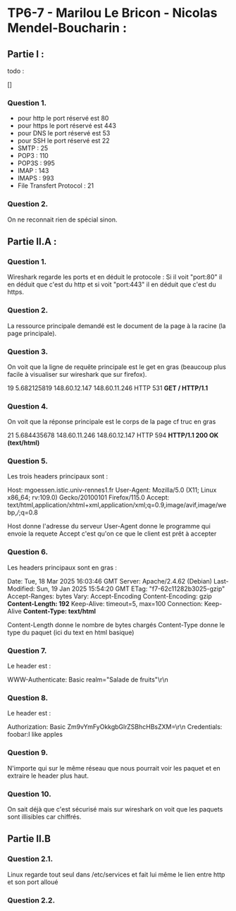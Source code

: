 # TP6-7 - Marilou Le Bricon - Nicolas Mendel-Boucharin :

## Partie I : 

todo : 

[]

### Question 1. 

- pour http le port réservé est 80 
- pour https le port réservé est 443
- pour DNS le port réservé est 53
- pour SSH le port réservé est 22
- SMTP : 25
- POP3 : 110
- POP3S :  995
- IMAP : 143
- IMAPS : 993
- File Transfert Protocol : 21 

### Question 2.

On ne reconnait rien de spécial sinon. 


## Partie II.A : 

### Question 1.

Wireshark regarde les ports et en déduit le protocole : Si il voit "port:80" il en déduit que c'est du http et si voit "port:443" il en déduit que c'est du https.

### Question 2. 

La ressource principale demandé est le document de la page à la racine (la page principale). 

### Question 3. 

On voit que la ligne de requête principale est le get en gras (beaucoup plus facile à visualiser sur wireshark que sur firefox).

19	5.682125819	148.60.12.147	148.60.11.246	HTTP	531	**GET / HTTP/1.1** 

### Question 4. 

On voit que la réponse principale est le corps de la page cf truc en gras 

21	5.684435678	148.60.11.246	148.60.12.147	HTTP	594	**HTTP/1.1 200 OK  (text/html)**


### Question 5.

Les trois headers principaux sont :  

Host: mgoessen.istic.univ-rennes1.fr
User-Agent: Mozilla/5.0 (X11; Linux x86_64; rv:109.0) Gecko/20100101 Firefox/115.0
Accept: text/html,application/xhtml+xml,application/xml;q=0.9,image/avif,image/webp,*/*;q=0.8

Host donne l'adresse du serveur 
User-Agent donne le programme qui envoie la requete
Accept c'est qu'on ce que le client est prêt à accepter

### Question 6. 

Les headers principaux sont en gras :

Date: Tue, 18 Mar 2025 16:03:46 GMT
Server: Apache/2.4.62 (Debian)
Last-Modified: Sun, 19 Jan 2025 15:54:20 GMT
ETag: "f7-62c11282b3025-gzip"
Accept-Ranges: bytes
Vary: Accept-Encoding
Content-Encoding: gzip
**Content-Length: 192**
Keep-Alive: timeout=5, max=100
Connection: Keep-Alive
**Content-Type: text/html**

Content-Length donne le nombre de bytes chargés
Content-Type donne le type du paquet (ici du text en html basique)

### Question 7.

Le header est :

WWW-Authenticate: Basic realm="Salade de fruits"\r\n

### Question 8. 

Le header est :

Authorization: Basic Zm9vYmFyOkkgbGlrZSBhcHBsZXM=\r\n
    Credentials: foobar:I like apples

### Question 9.

N'importe qui sur le même réseau que nous pourrait voir les paquet et en extraire le header plus haut. 

### Question 10.

On sait déjà que c'est sécurisé mais sur wireshark on voit que les paquets sont illisibles car chiffrés.

## Partie II.B

### Question 2.1.

Linux regarde tout seul dans /etc/services et fait lui même le lien entre http et son port alloué

### Question 2.2. 



